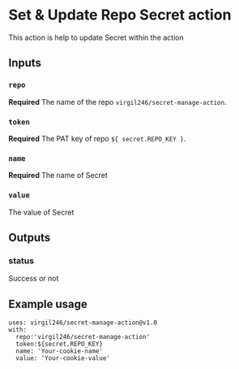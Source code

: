 # Set & Update Repo Secret action

This action is help to update Secret within the action
## Inputs

### `repo`

**Required** The name of the repo `virgil246/secret-manage-action`.

### `token` 
**Required** The PAT key of repo `${ secret.REPO_KEY }`.

### `name`
**Required** The name of Secret

### `value`
The value of Secret

## Outputs
### status
Success or not


## Example usage

```
uses: virgil246/secret-manage-action@v1.0
with:
  repo:'virgil246/secret-manage-action'
  token:${secret.REPO_KEY}
  name: 'Your-cookie-name' 
  value: 'Your-cookie-value'
```
  